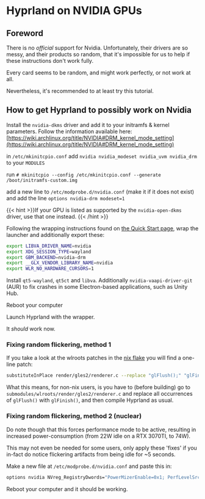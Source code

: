 # Hyprland on NVIDIA GPUs

## Foreword

There is no _official_ support for Nvidia. Unfortunately, their drivers are so
messy, and their products so random, that it's impossible for us to help if
these instructions don't work fully.

Every card seems to be random, and might work perfectly, or not work at all.

Nevertheless, it's recommended to at least try this tutorial.

## How to get Hyprland to possibly work on Nvidia

Install the `nvidia-dkms` driver and add it to your initramfs & kernel
parameters. Follow the information available here:
[https://wiki.archlinux.org/title/NVIDIA#DRM_kernel_mode_setting](https://wiki.archlinux.org/title/NVIDIA#DRM_kernel_mode_setting)

in `/etc/mkinitcpio.conf` add `nvidia nvidia_modeset nvidia_uvm nvidia_drm` to your `MODULES`

run `# mkinitcpio --config /etc/mkinitcpio.conf --generate /boot/initramfs-custom.img`

add a new line to `/etc/modprobe.d/nvidia.conf` (make it if it does not exist) and add the line `options nvidia-drm modeset=1`

{{< hint >}}If your GPU is listed as supported by the `nvidia-open-dkms` driver,
use that one instead.
{{< /hint >}}

Following the wrapping instructions found on
[the Quick Start page](../Getting-Started/Quick-start#wrapping-the-launcher-recommended),
wrap the launcher and additionally export these:

```sh
export LIBVA_DRIVER_NAME=nvidia
export XDG_SESSION_TYPE=wayland
export GBM_BACKEND=nvidia-drm
export __GLX_VENDOR_LIBRARY_NAME=nvidia
export WLR_NO_HARDWARE_CURSORS=1
```

Install `qt5-wayland`, `qt5ct` and `libva`. Additionally
`nvidia-vaapi-driver-git` (AUR) to fix crashes in some Electron-based
applications, such as Unity Hub.

Reboot your computer

Launch Hyprland with the wrapper.

It _should_ work now.

### Fixing random flickering, method 1

If you take a look at the wlroots patches in the [nix flake](https://github.com/hyprwm/Hyprland/blob/main/nix/wlroots.nix)
you will find a one-line patch:

```sh
substituteInPlace render/gles2/renderer.c --replace "glFlush();" "glFinish();"
```

What this means, for non-nix users, is you have to (before building) go to
`submodules/wlroots/render/gles2/renderer.c` and replace all occurrences of `glFlush()`
with `glFinish()`, and then compile Hyprland as usual.

### Fixing random flickering, method 2 (nuclear)

Do note though that this forces performance mode to be active, resulting in
increased power-consumption (from 22W idle on a RTX 3070TI, to 74W).

This may not even be needed for some users, only apply these 'fixes' if you
in-fact do notice flickering artifacts from being idle for ~5 seconds.

Make a new file at `/etc/modprobe.d/nvidia.conf` and paste this in:

```sh
options nvidia NVreg_RegistryDwords="PowerMizerEnable=0x1; PerfLevelSrc=0x2222; PowerMizerLevel=0x3; PowerMizerDefault=0x3; PowerMizerDefaultAC=0x3"
```

Reboot your computer and it should be working.
